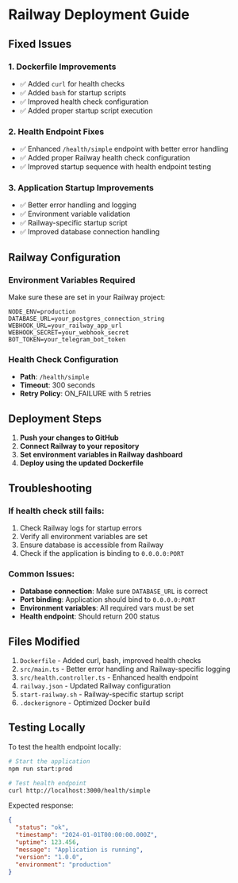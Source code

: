 # Railway Deployment Guide

## Fixed Issues

### 1. Dockerfile Improvements
- ✅ Added `curl` for health checks
- ✅ Added `bash` for startup scripts
- ✅ Improved health check configuration
- ✅ Added proper startup script execution

### 2. Health Endpoint Fixes
- ✅ Enhanced `/health/simple` endpoint with better error handling
- ✅ Added proper Railway health check configuration
- ✅ Improved startup sequence with health endpoint testing

### 3. Application Startup Improvements
- ✅ Better error handling and logging
- ✅ Environment variable validation
- ✅ Railway-specific startup script
- ✅ Improved database connection handling

## Railway Configuration

### Environment Variables Required
Make sure these are set in your Railway project:

```
NODE_ENV=production
DATABASE_URL=your_postgres_connection_string
WEBHOOK_URL=your_railway_app_url
WEBHOOK_SECRET=your_webhook_secret
BOT_TOKEN=your_telegram_bot_token
```

### Health Check Configuration
- **Path**: `/health/simple`
- **Timeout**: 300 seconds
- **Retry Policy**: ON_FAILURE with 5 retries

## Deployment Steps

1. **Push your changes to GitHub**
2. **Connect Railway to your repository**
3. **Set environment variables in Railway dashboard**
4. **Deploy using the updated Dockerfile**

## Troubleshooting

### If health check still fails:
1. Check Railway logs for startup errors
2. Verify all environment variables are set
3. Ensure database is accessible from Railway
4. Check if the application is binding to `0.0.0.0:PORT`

### Common Issues:
- **Database connection**: Make sure `DATABASE_URL` is correct
- **Port binding**: Application should bind to `0.0.0.0:PORT`
- **Environment variables**: All required vars must be set
- **Health endpoint**: Should return 200 status

## Files Modified

1. `Dockerfile` - Added curl, bash, improved health checks
2. `src/main.ts` - Better error handling and Railway-specific logging
3. `src/health.controller.ts` - Enhanced health endpoint
4. `railway.json` - Updated Railway configuration
5. `start-railway.sh` - Railway-specific startup script
6. `.dockerignore` - Optimized Docker build

## Testing Locally

To test the health endpoint locally:

```bash
# Start the application
npm run start:prod

# Test health endpoint
curl http://localhost:3000/health/simple
```

Expected response:
```json
{
  "status": "ok",
  "timestamp": "2024-01-01T00:00:00.000Z",
  "uptime": 123.456,
  "message": "Application is running",
  "version": "1.0.0",
  "environment": "production"
}
```

